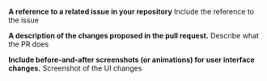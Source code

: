 **A reference to a related issue in your repository**
Include the reference to the issue

**A description of the changes proposed in the pull request.**
Describe what the PR does

**Include before-and-after screenshots (or animations) for user interface changes.**
Screenshot of the UI changes
